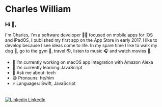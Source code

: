 # Charles William

### Hi 👋, 
I'm Charles, I'm a software developer 👨‍💻 focused on mobile apps for iOS and iPadOS, I published my first app on the App Store in early 2017. 
I like to develop because I see ideas come to life. 
In my spare time I like to walk my dog 🐶, go to the gym 💪, travel 🌎, listen to music 🎧 and watch movies 🍿. 

- 🔭 I’m currently working on macOS app integration with Amazon Alexa
- 🌱 I’m currently learning JavaScript
- 💬 Ask me about: tech
- 😄 Pronouns: he/him
-  ⚡ Languages: Swift, JavaScript

##

[![Linkedin](https://i.stack.imgur.com/gVE0j.png) LinkedIn](https://www.linkedin.com/in/charles-william-🏳%EF%B8%8F%E2%80%8D🌈-8b957012a/)
